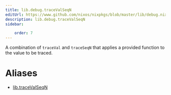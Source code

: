 ```yaml
---
title: lib.debug.traceValSeqN
editUrl: https://www.github.com/nixos/nixpkgs/blob/master/lib/debug.nix#L185C5
description: lib.debug.traceValSeqN
sidebar:

    order: 7
---
```


A combination of `traceVal` and `traceSeqN` that applies a
provided function to the value to be traced.


# Aliases

- [lib.traceValSeqN](/reference/libtraceValSeqN)


